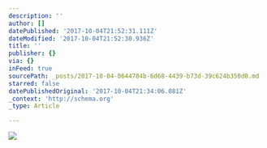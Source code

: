 ```yaml
---
description: ''
author: []
datePublished: '2017-10-04T21:52:31.111Z'
dateModified: '2017-10-04T21:52:30.936Z'
title: ''
publisher: {}
via: {}
inFeed: true
sourcePath: _posts/2017-10-04-0644784b-6d68-4439-b73d-39c624b350d0.md
starred: false
datePublishedOriginal: '2017-10-04T21:34:06.081Z'
_context: 'http://schema.org'
_type: Article

---
```

![](https://the-grid-user-content.s3-us-west-2.amazonaws.com/6d2575d9-71d8-4edb-bd85-89860e1b4165.jpg)